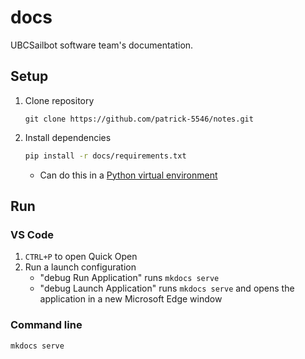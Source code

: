 # docs

UBCSailbot software team's documentation.

## Setup

1. Clone repository

    ```
    git clone https://github.com/patrick-5546/notes.git
    ```

2. Install dependencies

    ```sh
   pip install -r docs/requirements.txt
   ```

    - Can do this in a [Python virtual environment](https://patrick-5546.github.io/notes/reference/python/#virtual-environments)

## Run

### VS Code

1. `CTRL+P` to open Quick Open
2. Run a launch configuration
    - "debug Run Application" runs `mkdocs serve`
    - "debug Launch Application" runs `mkdocs serve` and opens the application in a new Microsoft Edge window

### Command line

```
mkdocs serve
```
